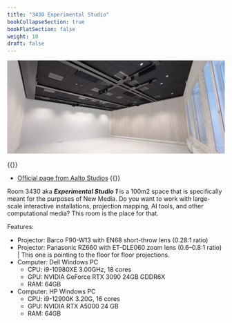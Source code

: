```yaml
---
title: "3430 Experimental Studio"
bookCollapseSection: true
bookFlatSection: false
weight: 10
draft: false
---
```


[![3430 Studio](./files/3430.jpg)](./files/3430.jpg)

{{<hint info>}}
- [Official page from Aalto Studios](https://studios.aalto.fi/experimental-studios/)
{{</hint>}}

Room 3430 aka ***Experimental Studio 1*** is a 100m2 space that is specifically meant for the purposes of New Media. Do you want to work with large-scale interactive installations, projection mapping, AI tools, and other computational media? This room is the place for that.

Features:
- Projector: Barco F90-W13 with EN68 short-throw lens (0.28:1 ratio)
- Projector: Panasonic RZ660 with ET-DLE060 zoom lens (0.6–0.8:1 ratio) | This one is pointing to the floor for floor projections.
- Computer: Dell Windows PC
  - CPU: i9-10980XE 3.00GHz, 18 cores
  - GPU: NVIDIA GeForce RTX 3090 24GB GDDR6X
  - RAM: 64GB
- Computer: HP Windows PC
  - CPU: i9-12900K 3.20G, 16 cores
  - GPU: NVIDIA RTX A5000 24 GB
  - RAM: 64GB